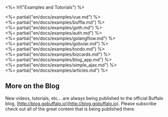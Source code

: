 <%= h1("Examples and Tutorials") %>

<div class="row">
  <div class="col-md-6">
    <%= partial("en/docs/examples/vue.md") %>
  </div>
  <div class="col-md-6">
    <%= partial("en/docs/examples/buffla.md") %>
  </div>
</div>
<div class="row">
  <div class="col-md-6">
    <%= partial("en/docs/examples/goth.md") %>
  </div>
  <div class="col-md-6">
    <%= partial("en/docs/examples/auth.md") %>
  </div>
</div>
<div class="row">
  <div class="col-md-6">
    <%= partial("en/docs/examples/golangflow.md") %>
  </div>
  <div class="col-md-6">
    <%= partial("en/docs/examples/gobular.md") %>
  </div>
</div>
<div class="row">
  <div class="col-md-6">
    <%= partial("en/docs/examples/toodo.md") %>
  </div>
  <div class="col-md-6">
    <%= partial("en/docs/examples/bizcards.md") %>
  </div>
</div>
<div class="row">
  <div class="col-md-6">
    <%= partial("en/docs/examples/blog_app.md") %>
  </div>
  <div class="col-md-6">
    <%= partial("en/docs/examples/simple_ajax.md") %>
  </div>
</div>
<div class="row">
  <div class="col-md-12">
    <%= partial("en/docs/examples/articles.md") %>
  </div>
</div>

## More on the Blog

New videos, tutorials, etc... are always being published to the official Buffalo blog, [http://blog.gobuffalo.io](http://blog.gobuffalo.io). Please subscribe check out all of the great content that is being published there.
